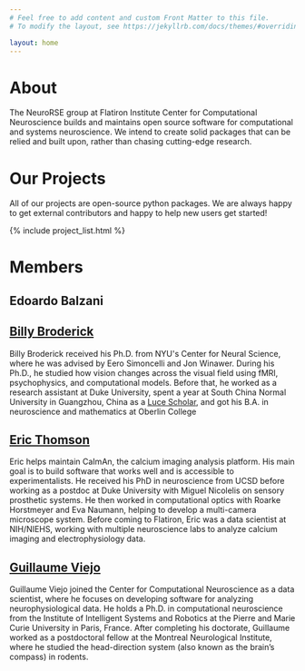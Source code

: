 ```yaml
---
# Feel free to add content and custom Front Matter to this file.
# To modify the layout, see https://jekyllrb.com/docs/themes/#overriding-theme-defaults

layout: home
---
```


# About

The NeuroRSE group at Flatiron Institute Center for Computational Neuroscience builds and maintains open source software for computational and systems neuroscience. We intend to create solid packages that can be relied and built upon, rather than chasing cutting-edge research.

# Our Projects

All of our projects are open-source python packages. We are always happy to get external contributors and happy to help new users get started!

{% include project_list.html %}

# Members

## Edoardo Balzani

## [Billy Broderick](https://wfbroderick.com)

Billy Broderick received his Ph.D. from NYU's Center for Neural Science, where he was advised by Eero Simoncelli and Jon Winawer. During his Ph.D., he studied how vision changes across the visual field using fMRI, psychophysics, and computational models. Before that, he worked as a research assistant at Duke University, spent a year at South China Normal University in Guangzhou, China as a [Luce Scholar](http://www.hluce.org/lsprogram.aspx), and got his B.A. in neuroscience and mathematics at Oberlin College

## [Eric Thomson](https://ericthomson.net)

Eric helps maintain CaImAn, the calcium imaging analysis platform. His main goal is to build software that works well and is accessible to experimentalists. He received his PhD in neuroscience from UCSD before working as a postdoc at Duke University with Miguel Nicolelis on sensory prosthetic systems. He then worked in  computational optics with Roarke Horstmeyer and Eva Naumann, helping to develop a multi-camera microscope system. Before coming to Flatiron, Eric was a data scientist at NIH/NIEHS, working with multiple neuroscience labs to analyze calcium imaging and electrophysiology data. 



## [Guillaume Viejo](https://www.simonsfoundation.org/people/guillaume-viejo/)

Guillaume Viejo joined the Center for Computational Neuroscience as a data scientist, where he focuses on developing software for analyzing neurophysiological data. He holds a Ph.D. in computational neuroscience from the Institute of Intelligent Systems and Robotics at the Pierre and Marie Curie University in Paris, France. After completing his doctorate, Guillaume worked as a postdoctoral fellow at the Montreal Neurological Institute, where he studied the head-direction system (also known as the brain’s compass) in rodents.
